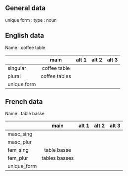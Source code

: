 ## General data

unique form :
type : noun

## English data

Name : coffee table

|             |     main      | alt 1 | alt 2 | alt 3 |
| :---------- | :-----------: | :---: | :---: | ----- |
| singular    | coffee table  |       |       |       |
| plural      | coffee tables |       |       |       |
| unique form |               |       |       |       |

## French data

Name : table basse

|             |     main      | alt 1 | alt 2 | alt 3 |
| :---------- | :-----------: | :---: | :---: | :---: |
| masc_sing   |               |       |       |       |
| masc_plur   |               |       |       |       |
| fem_sing    |  table basse  |       |       |       |
| fem_plur    | tables basses |       |       |       |
| unique_form |               |       |       |       |


